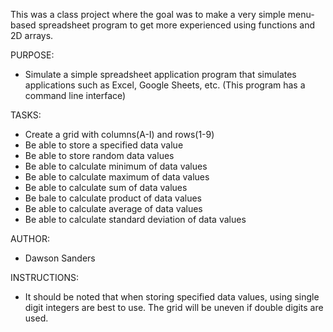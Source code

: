 This was a class project where the goal was to make a very simple menu-based spreadsheet program to get more experienced using functions and 2D arrays.  

PURPOSE: 
- Simulate a simple spreadsheet application program that simulates applications such as Excel, Google Sheets, etc. (This program has a command line interface)

TASKS: 
- Create a grid with columns(A-I) and rows(1-9)
- Be able to store a specified data value 
- Be able to store random data values 
- Be able to calculate minimum of data values 
- Be able to calculate maximum of data values
- Be able to calculate sum of data values
- Be bale to calculate product of data values
- Be able to calculate average of data values
- Be able to calculate standard deviation of data values

AUTHOR: 
- Dawson Sanders

INSTRUCTIONS: 
- It should be noted that when storing specified data values, using single digit integers are best to use. The grid will be uneven if double digits are used.

